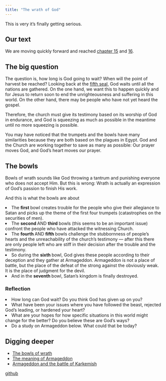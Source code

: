 ```yaml
---
title: "The wrath of God"
---
```



This is very it’s finally getting serious.


## Our text

<a name="4939"></a>
We are moving quickly forward and reached [chapter 15](https://www.bibleserver.com/NIV/Revelation15) and [16](https://www.bibleserver.com/NIV/Revelation16).


## The big question

<a name="c569"></a>
The question is, how long is God going to wait? When will the point of harvest be reached? Looking back at the [fifth seal,](https://www.bibleserver.com/NIV/Revelation6%3A9-11) God waits until all the nations are gathered. On the one hand, we want this to happen quickly and for Jesus to return soon to end the unrighteousness and suffering in this world. On the other hand, there may be people who have not yet heard the gospel.

Therefore, the church must give its testimony based on its worship of God in endurance, and God is squeezing as much as possible in the meantime until no more squeezing is possible.

You may have noticed that the trumpets and the bowls have many similarities because they are both based on the plagues in Egypt. God and the Church are working together to save as many as possible: Our prayer moves God, and God’s heart moves our prayer.


## The bowls

<a name="c4b2"></a>
Bowls of wrath sounds like God throwing a tantrum and punishing everyone who does not accept Him. But this is wrong: Wrath is actually an expression of God’s passion to finish His work.

And this is what the bowls are about

<li id="4300">The <strong>first </strong>bowl creates trouble for the people who give their allegiance to Satan and picks up the theme of the first four trumpets (catastrophes on the securities of men).</li><li id="6557">The <strong>second </strong>AND <strong>third </strong>bowls (this seems to be an important issue) confront the people who have attacked the witnessing Church.</li><li id="a14f">The <strong>fourth </strong>AND <strong>fifth </strong>bowls challenge the stubbornness of people’s hearts and the unreachability of the church’s testimony — after this there are only people left who are stiff in their decision after the trouble and the testimony.</li><li id="3e68">So during the <strong>sixth </strong>bowl, God gives these people according to their deception and they gather at Armageddon. Armageddon is not a place of battle, but the place of the defeat of the strong against the obviously weak. It is the place of judgment for the devil.</li><li id="38b9">And in the <strong>seventh </strong>bowl, Satan’s kingdom is finally destroyed.</li>


### Reflection

<a name="d5ac"></a>
<li id="b0b2">How long can God wait? Do you think God has given up on you?</li><li id="88bb">What have been your issues where you have followed the beast, rejected God’s leading, or hardened your heart?</li><li id="5eb5">What are your hopes for how specific situations in this world might change for the better? Do you believe these are God’s ways?</li><li id="d738">Do a study on Armageddon below. What could that be today?</li>






## Digging deeper

<a name="06f1"></a>
- [The bowls of wrath](../../../content/bowls/expl/the-bowls-of-wrath/index.html)
- [The meaning of Armageddon](../../../content/bowls/expl/the-key-to-armageddon/index.html)
- [Armageddon and the battle of Karkemish](../../../content/bowls/expl/armageddon-and-the-battle-of-karkemish/index.html)







[github](https://github.com/revelation-today/revelation-today/blob/main/exampleSite/content/docs/content/bowls/appl/the-wrath-of-god.md)
